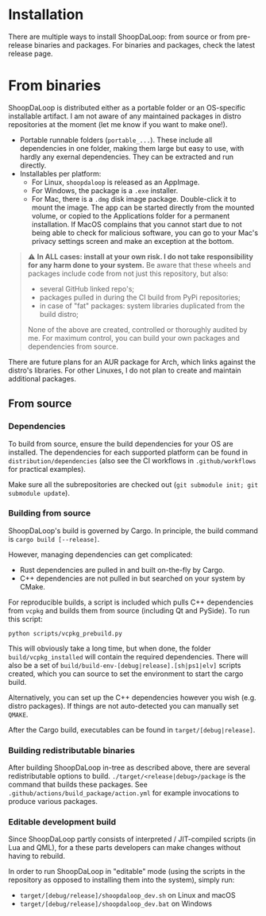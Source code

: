 
# Installation

There are multiple ways to install ShoopDaLoop: from source or from pre-release binaries and packages. For binaries and packages, check the latest release page.

# From binaries

ShoopDaLoop is distributed either as a portable folder or an OS-specific installable artifact. I am not aware of any maintained packages in distro repositories at the moment (let me know if you want to make one!).

- Portable runnable folders (`portable_...`). These include all dependencies in one folder, making them large but easy to use, with hardly any exernal dependencies. They can be extracted and run directly.
- Installables per platform:
   - For Linux, `shoopdaloop` is released as an AppImage.
   - For Windows, the package is a `.exe` installer.
   - For Mac, there is a `.dmg` disk image package. Double-click it to mount the image. The app can be started directly from the mounted volume, or copied to the Applications folder for a permanent installation. If MacOS complains that you cannot start due to not being able to check for malicious software, you can go to your Mac's privacy settings screen and make an exception at the bottom.

> :warning: **In ALL cases: install at your own risk. I do not take responsibility for any harm done to your system.** Be aware that these wheels and packages include code from not just this repository, but also:
>  - several GitHub linked repo's;
>  - packages pulled in during the CI build from PyPi repositories;
>  - in case of "fat" packages: system libraries duplicated from the build distro;
>
> None of the above are created, controlled or thoroughly audited by me. For maximum control, you can build your own packages and dependencies from source.

There are future plans for an AUR package for Arch, which links against the distro's libraries. For other Linuxes, I do not plan to create and maintain additional packages.

## From source

### Dependencies

To build from source, ensure the build dependencies for your OS are installed. The dependencies for each supported platform can be found in `distribution/dependencies` (also see the CI workflows in `.github/workflows` for practical examples).

Make sure all the subrepositories are checked out (`git submodule init; git submodule update`).

### Building from source

ShoopDaLoop's build is governed by Cargo. In principle, the build command is `cargo build [--release]`.

However, managing dependencies can get complicated:

* Rust dependencies are pulled in and built on-the-fly by Cargo.
* C++ dependencies are not pulled in but searched on your system by CMake.

For reproducible builds, a script is included which pulls C++ dependencies from `vcpkg` and builds them from source (including Qt and PySide). To run this script:

`python scripts/vcpkg_prebuild.py`

This will obviously take a long time, but when done, the folder `build/vcpkg_installed` will contain the required dependencies. There will also be a set of `build/build-env-[debug|release].[sh|ps1|elv]` scripts created, which you can source to set the environment to start the cargo build.

Alternatively, you can set up the C++ dependencies however you wish (e.g. distro packages). If things are not auto-detected you can manually set `QMAKE`.

After the Cargo build, executables can be found in `target/[debug|release]`.

### Building redistributable binaries

After building ShoopDaLoop in-tree as described above, there are several redistributable options to build. `./target/<release|debug>/package` is the command that builds these packages. See `.github/actions/build_package/action.yml` for example invocations to produce various packages.

### Editable development build

Since ShoopDaLoop partly consists of interpreted / JIT-compiled scripts (in Lua and QML), for a these parts developers can make changes without having to rebuild.

In order to run ShoopDaLoop in "editable" mode (using the scripts in the repository as opposed to installing them into the system), simply run:

- `target/[debug/release]/shoopdaloop_dev.sh` on Linux and macOS
- `target/[debug/release]/shoopdaloop_dev.bat` on Windows